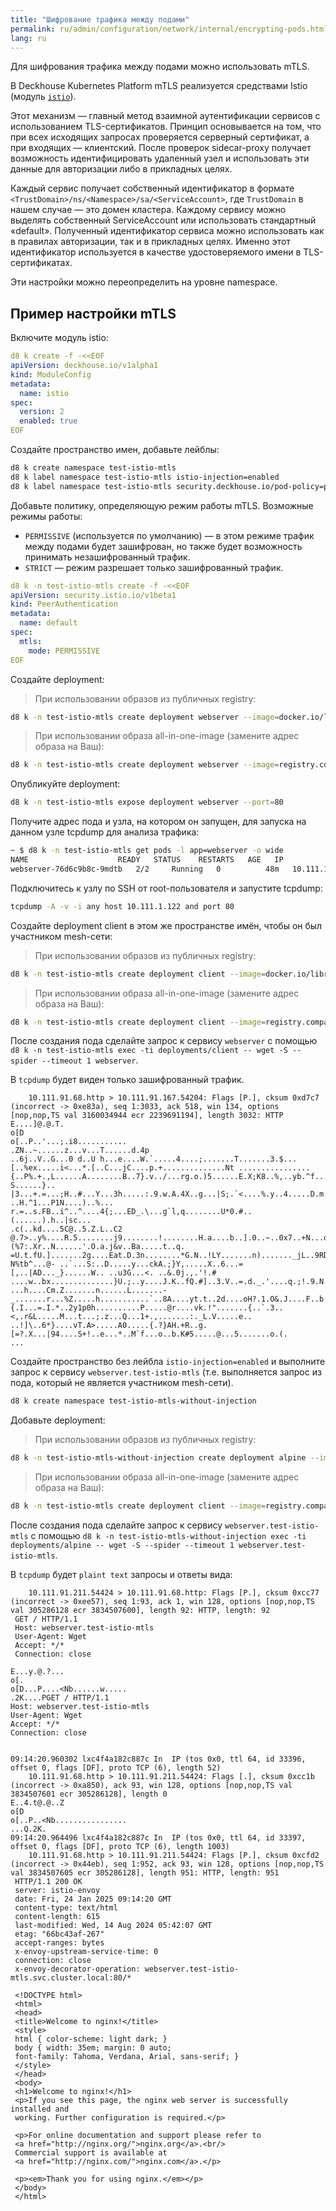 ```yaml
---
title: "Шифрование трафика между подами"
permalink: ru/admin/configuration/network/internal/encrypting-pods.html
lang: ru
---
```


Для шифрования трафика между подами можно использовать mTLS.

В Deckhouse Kubernetes Platform mTLS реализуется средствами Istio (модуль [`istio`](../../../../modules/istio/)).

<!-- Перенесено с минорными изменениями из https://deckhouse.ru/products/kubernetes-platform/documentation/latest/modules/istio/#mutual-tls -->

Этот механизм — главный метод взаимной аутентификации сервисов с использованием TLS-сертификатов.
Принцип основывается на том, что при всех исходящих запросах проверяется серверный сертификат, а при входящих — клиентский.
После проверок sidecar-proxy получает возможность идентифицировать удаленный узел и использовать эти данные для авторизации либо в прикладных целях.

Каждый сервис получает собственный идентификатор в формате `<TrustDomain>/ns/<Namespace>/sa/<ServiceAccount>`, где `TrustDomain` в нашем случае — это домен кластера.
Каждому сервису можно выделять собственный ServiceAccount или использовать стандартный «default».
Полученный идентификатор сервиса можно использовать как в правилах авторизации, так и в прикладных целях.
Именно этот идентификатор используется в качестве удостоверяемого имени в TLS-сертификатах.

Эти настройки можно переопределить на уровне namespace.

## Пример настройки mTLS

<!-- взято и немного изменено из ПМИ от архитекторов-->

Включите модуль istio:

```yaml
d8 k create -f -<<EOF
apiVersion: deckhouse.io/v1alpha1
kind: ModuleConfig
metadata:
  name: istio
spec:
  version: 2
  enabled: true
EOF
```

Создайте пространство имен, добавьте лейблы:

```bash
d8 k create namespace test-istio-mtls
d8 k label namespace test-istio-mtls istio-injection=enabled
d8 k label namespace test-istio-mtls security.deckhouse.io/pod-policy=privileged
```

Добавьте политику, определяющую режим работы  mTLS.
Возможные режимы работы:

- `PERMISSIVE` (используется по умолчанию) — в этом режиме трафик между подами будет зашифрован, но также будет возможность принимать незашифрованный трафик.
- `STRICT` — режим разрешает только зашифрованный трафик.

```yaml
d8 k -n test-istio-mtls create -f -<<EOF
apiVersion: security.istio.io/v1beta1
kind: PeerAuthentication
metadata:
  name: default
spec:
  mtls:
    mode: PERMISSIVE
EOF
```

Создайте deployment:

> При использовании образов из публичных registry:

```bash
d8 k -n test-istio-mtls create deployment webserver --image=docker.io/library/nginx:1.26-alpine --port 80
```

> При использовании образа all-in-one-image (замените адрес образа на Ваш):

```bash
d8 k -n test-istio-mtls create deployment webserver --image=registry.company.network/localrepo/all-in-one-image:0.1 --port 80 -- /bin/sh -c 'nginx -g "daemon off;"'
```

Опубликуйте deployment:

```bash
d8 k -n test-istio-mtls expose deployment webserver --port=80
```

Получите адрес пода и узла, на котором он запущен, для запуска на данном узле tcpdump для анализа трафика:

```bash
~ $ d8 k -n test-istio-mtls get pods -l app=webserver -o wide
NAME                    READY   STATUS    RESTARTS   AGE   IP             NODE                                        NOMINATED NODE   READINESS GATES
webserver-76d6c9b8c-9mdtb   2/2     Running   0          48m   10.111.1.122   test-worker-e36e4712-5948b-sp9t8   <none>           <none>
```

Подключитесь к узлу по SSH от root-пользователя и запустите tcpdump:

```bash
tcpdump -A -v -i any host 10.111.1.122 and port 80
```

Создайте deployment client в этом же пространстве имён, чтобы он был участником mesh-сети:

> При использовании образов из публичных registry:

```bash
d8 k -n test-istio-mtls create deployment client --image=docker.io/library/alpine:3.21 -- /bin/sh -c "sleep infinity"
```

> При использовании образа all-in-one-image (замените адрес образа на Ваш):

```bash
d8 k -n test-istio-mtls create deployment client --image=registry.company.network/localrepo/all-in-one-image:0.1 -- /bin/sh -c "sleep infinity"
```

После создания пода сделайте запрос к сервису `webserver` с помощью `d8 k -n test-istio-mtls exec -ti deployments/client -- wget -S --spider --timeout 1 webserver`.

В `tcpdump` будет виден только зашифрованный трафик.

```shell
    10.111.91.68.http > 10.111.91.167.54204: Flags [P.], cksum 0xd7c7 (incorrect -> 0xe83a), seq 1:3033, ack 518, win 134, options [nop,nop,TS val 3160034944 ecr 2239691194], length 3032: HTTP
E....]@.@.T.
o[D
o[..P..'...;.i8...........
.ZN..~......z...v...T......d.4p
..6j..V..G...0 d..U h...e....W.`.....4....;.......T.......3.$... [..%ex.....i<...*.[..C...jC....p.+..............Nt ................{..P%.+.,L......A........B..7}.v../...rg.o.)5......E.X;K8..%,..yb.^f...^+..Ble.j..w3 S......}.. |3...+.=...;H..#...Y...3h.....:.9.w.A.4X..g...|S;.`<....%.y..4.....D.m...../6.7[.......!+.J........2._r.D.C>`.3A..... ..H.^1...P1N....)..%... r.=..s.FB..i^..^....4{;...ED_.\...g`l,q........U*0.#..(......).h..|sc...
.c(..kd....5C@..5.Z.L..C2 @.7>..y%....R.5........j9........!........H.a....b..].0..~..0x7..+N...o.6........ (%7:.Xr..N......'.O.a.j&v..Ba.....t..q. =U.t.fU.].......2g....Eat.D.3n........*G.N..!LY.......n)......._jL..9RD..gT.lX..p&..=.d..Tq%....qF`.....'..|..$!g..j.d. N%tb^...@- ..`...S:..D.....y...ckA.;}Y,.....X..6...=[,..|AD..._}......W.. ..u3G...<. ..&.0j.,.'!.# ....w..bx..............}U.;..y....J.K..fQ.#]..3.V..=.d._.'....q.;!.9.N......n.7.Zi.>....@...].u.A}.;.....c..s......d.*=..G..9......Nt@....v..s.>.
...h....Cm.Z.......n......L.......-_.......r...%Z.....h...........`..8A....yt.t..2d....oH?.1.O&.J....F..b.OV.............E1H..%~..2.H..{.I...=.I.*..2y1p0h..........P.....@r....vk.!".......{..`.3..<,.r&L.....M...t...;.z...Q...1+.,.......:._L.V.....e.. ..!]\..6*}....vT.A>.....A0.....{.?}AH.+R..g.[=?.X...|94....S+!..e...*..M`f...o..b.K#5.....@...5.......o.(.
...
```

Создайте пространство без лейбла `istio-injection=enabled` и выполните запрос к сервису `webserver.test-istio-mtls` (т.е. выполняется запрос из пода, который не является участником mesh-сети).

```bash
d8 k create namespace test-istio-mtls-without-injection
```

Добавьте deployment:

> При использовании образов из публичных registry:

```bash
d8 k -n test-istio-mtls-without-injection create deployment alpine --image=docker.io/library/alpine:3.21 -- /bin/sh -c "sleep infinity"
```

> При использовании образа all-in-one-image (замените адрес образа на Ваш):

```bash
d8 k -n test-istio-mtls create deployment client --image=registry.company.network/localrepo/all-in-one-image:0.1 -- /bin/sh -c "sleep infinity"
```

После создания пода сделайте запрос к сервису `webserver.test-istio-mtls` с помощью `d8 k -n test-istio-mtls-without-injection exec -ti deployments/alpine -- wget -S --spider --timeout 1 webserver.test-istio-mtls`.

В `tcpdump` будет `plaint text` запросы и ответы вида:

```shell
    10.111.91.211.54424 > 10.111.91.68.http: Flags [P.], cksum 0xcc77 (incorrect -> 0xee57), seq 1:93, ack 1, win 128, options [nop,nop,TS val 305286128 ecr 3834507600], length 92: HTTP, length: 92
 GET / HTTP/1.1
 Host: webserver.test-istio-mtls
 User-Agent: Wget
 Accept: */*
 Connection: close

E...y.@.?...
o[.
o[D...P....<Nb......w.....
.2K....PGET / HTTP/1.1
Host: webserver.test-istio-mtls
User-Agent: Wget
Accept: */*
Connection: close


09:14:20.960302 lxc4f4a182c887c In  IP (tos 0x0, ttl 64, id 33396, offset 0, flags [DF], proto TCP (6), length 52)
    10.111.91.68.http > 10.111.91.211.54424: Flags [.], cksum 0xcc1b (incorrect -> 0xa850), ack 93, win 128, options [nop,nop,TS val 3834507601 ecr 305286128], length 0
E..4.t@.@..Z
o[D
o[..P..<Nb................
...Q.2K.
09:14:20.964496 lxc4f4a182c887c In  IP (tos 0x0, ttl 64, id 33397, offset 0, flags [DF], proto TCP (6), length 1003)
    10.111.91.68.http > 10.111.91.211.54424: Flags [P.], cksum 0xcfd2 (incorrect -> 0x44eb), seq 1:952, ack 93, win 128, options [nop,nop,TS val 3834507605 ecr 305286128], length 951: HTTP, length: 951
 HTTP/1.1 200 OK
 server: istio-envoy
 date: Fri, 24 Jan 2025 09:14:20 GMT
 content-type: text/html
 content-length: 615
 last-modified: Wed, 14 Aug 2024 05:42:07 GMT
 etag: "66bc43af-267"
 accept-ranges: bytes
 x-envoy-upstream-service-time: 0
 connection: close
 x-envoy-decorator-operation: webserver.test-istio-mtls.svc.cluster.local:80/*

 <!DOCTYPE html>
 <html>
 <head>
 <title>Welcome to nginx!</title>
 <style>
 html { color-scheme: light dark; }
 body { width: 35em; margin: 0 auto;
 font-family: Tahoma, Verdana, Arial, sans-serif; }
 </style>
 </head>
 <body>
 <h1>Welcome to nginx!</h1>
 <p>If you see this page, the nginx web server is successfully installed and
 working. Further configuration is required.</p>

 <p>For online documentation and support please refer to
 <a href="http://nginx.org/">nginx.org</a>.<br/>
 Commercial support is available at
 <a href="http://nginx.com/">nginx.com</a>.</p>

 <p><em>Thank you for using nginx.</em></p>
 </body>
 </html>
```
